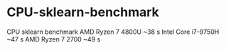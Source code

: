 # CPU-sklearn-benchmark
CPU sklearn benchmark
AMD Ryzen 7 4800U     ~38 s
Intel Core i7-9750H   ~47 s
AMD Ryzen 7 2700      ~49 s
